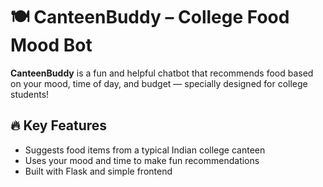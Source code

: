 # 🍽️ CanteenBuddy – College Food Mood Bot

**CanteenBuddy** is a fun and helpful chatbot that recommends food based on your mood, time of day, and budget — specially designed for college students!

## 🔥 Key Features
- Suggests food items from a typical Indian college canteen
- Uses your mood and time to make fun recommendations
- Built with Flask and simple frontend



